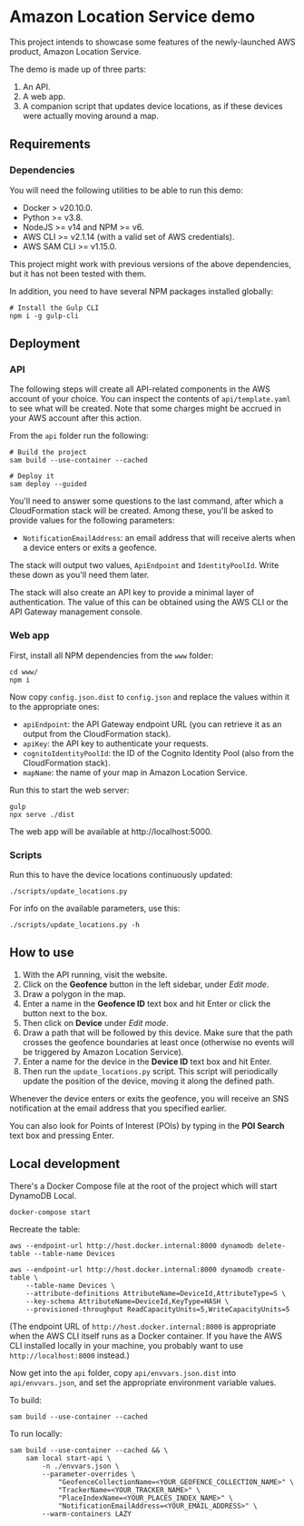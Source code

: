 # Amazon Location Service demo

This project intends to showcase some features of the newly-launched AWS product, Amazon Location Service.

The demo is made up of three parts:

1. An API.
2. A web app.
3. A companion script that updates device locations, as if these devices were actually moving around a map.

## Requirements

### Dependencies

You will need the following utilities to be able to run this demo:

* Docker > v20.10.0.
* Python >= v3.8.
* NodeJS >= v14 and NPM >= v6.
* AWS CLI >= v2.1.14 (with a valid set of AWS credentials).
* AWS SAM CLI >= v1.15.0.

This project might work with previous versions of the above dependencies, but it has not been tested with them.

In addition, you need to have several NPM packages installed globally:

```
# Install the Gulp CLI
npm i -g gulp-cli
```

## Deployment

### API

The following steps will create all API-related components in the AWS account of your choice. You can inspect the contents of `api/template.yaml` to see what will be created. Note that some charges might be accrued in your AWS account after this action.

From the `api` folder run the following:

```
# Build the project
sam build --use-container --cached

# Deploy it
sam deploy --guided
```

You'll need to answer some questions to the last command, after which a CloudFormation stack will be created. Among these, you'll be asked to provide values for the following parameters:

* `NotificationEmailAddress`: an email address that will receive alerts when a device enters or exits a geofence.

The stack will output two values, `ApiEndpoint` and `IdentityPoolId`. Write these down as you'll need them later.

The stack will also create an API key to provide a minimal layer of authentication. The value of this can be obtained using the AWS CLI or the API Gateway management console.

### Web app

First, install all NPM dependencies from the `www` folder:

```
cd www/
npm i
```

Now copy `config.json.dist` to `config.json` and replace the values within it to the appropriate ones:

* `apiEndpoint`: the API Gateway endpoint URL (you can retrieve it as an output from the CloudFormation stack).
* `apiKey`: the API key to authenticate your requests.
* `cognitoIdentityPoolId`: the ID of the Cognito Identity Pool (also from the CloudFormation stack).
* `mapName`: the name of your map in Amazon Location Service.

Run this to start the web server:

```
gulp
npx serve ./dist
```

The web app will be available at http://localhost:5000.

### Scripts

Run this to have the device locations continuously updated:

```
./scripts/update_locations.py
```

For info on the available parameters, use this:

```
./scripts/update_locations.py -h
```

## How to use

1. With the API running, visit the website.
2. Click on the **Geofence** button in the left sidebar, under _Edit mode_.
3. Draw a polygon in the map.
4. Enter a name in the **Geofence ID** text box and hit Enter or click the button next to the box.
5. Then click on **Device** under _Edit mode_.
6. Draw a path that will be followed by this device. Make sure that the path crosses the geofence boundaries at least once (otherwise no events will be triggered by Amazon Location Service).
7. Enter a name for the device in the **Device ID** text box and hit Enter.
8. Then run the `update_locations.py` script. This script will periodically update the position of the device, moving it along the defined path.

Whenever the device enters or exits the geofence, you will receive an SNS notification at the email address that you specified earlier.

You can also look for Points of Interest (POIs) by typing in the **POI Search** text box and pressing Enter.

## Local development

There's a Docker Compose file at the root of the project which will start DynamoDB Local.

```
docker-compose start
```

Recreate the table:

```
aws --endpoint-url http://host.docker.internal:8000 dynamodb delete-table --table-name Devices

aws --endpoint-url http://host.docker.internal:8000 dynamodb create-table \
    --table-name Devices \
    --attribute-definitions AttributeName=DeviceId,AttributeType=S \
    --key-schema AttributeName=DeviceId,KeyType=HASH \
    --provisioned-throughput ReadCapacityUnits=5,WriteCapacityUnits=5
```

(The endpoint URL of `http://host.docker.internal:8000` is appropriate when the AWS CLI itself runs as a Docker container. If you have the AWS CLI installed locally in your machine, you probably want to use `http://localhost:8000` instead.)

Now get into the `api` folder, copy `api/envvars.json.dist` into `api/envvars.json`, and set the appropriate environment variable values.

To build:

```
sam build --use-container --cached
```

To run locally:

```
sam build --use-container --cached && \
    sam local start-api \
        -n ./envvars.json \
        --parameter-overrides \
            "GeofenceCollectionName=<YOUR_GEOFENCE_COLLECTION_NAME>" \
            "TrackerName=<YOUR_TRACKER_NAME>" \
            "PlaceIndexName=<YOUR_PLACES_INDEX_NAME>" \
            "NotificationEmailAddress=<YOUR_EMAIL_ADDRESS>" \
        --warm-containers LAZY
```
